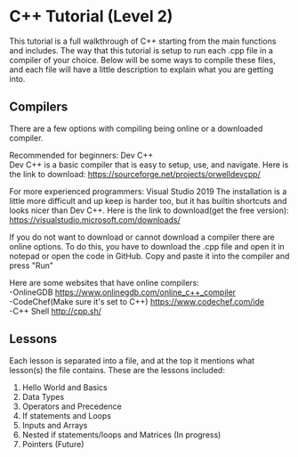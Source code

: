 # C++ Tutorial (Level 2)
This tutorial is a full walkthrough of C++ starting from the main functions and includes. The way that this tutorial is 
setup to run each .cpp file in a compiler of your choice. Below will be some ways to compile these files, and each file 
will have a little description to explain what you are getting into. 

## Compilers
There are a few options with compiling being online or a downloaded compiler. 

Recommended for beginners: Dev C++
<br/>Dev C++ is a basic compiler that is easy to setup, use, and navigate. Here is the link to download: 
https://sourceforge.net/projects/orwelldevcpp/

For more experienced programmers: Visual Studio 2019
The installation is a little more difficult and up keep is harder too, but it has builtin shortcuts
and looks nicer than Dev C++.
Here is the link to download(get the free version): https://visualstudio.microsoft.com/downloads/

If you do not want to download or cannot download a compiler there are online options. To do this, you have to download the .cpp file and open it in notepad or open the code in GitHub. Copy and paste it into the compiler and press "Run"

Here are some websites that have online compilers:
<br/>-OnlineGDB https://www.onlinegdb.com/online_c++_compiler
<br/>-CodeChef(Make sure it's set to C++) https://www.codechef.com/ide 
<br/>-C++ Shell http://cpp.sh/ 

## Lessons 
Each lesson is separated into a file, and at the top it mentions what lesson(s) the file contains. These are the lessons included:
1. Hello World and Basics
2. Data Types
3. Operators and Precedence
4. If statements and Loops
5. Inputs and Arrays
6. Nested if statements/loops and Matrices (In progress)
7. Pointers (Future)
